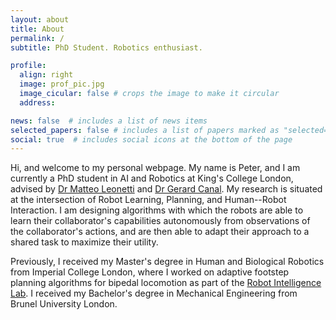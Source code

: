 ```yaml
---
layout: about
title: About
permalink: /
subtitle: PhD Student. Robotics enthusiast.

profile:
  align: right
  image: prof_pic.jpg
  image_cicular: false # crops the image to make it circular
  address:

news: false  # includes a list of news items
selected_papers: false # includes a list of papers marked as "selected={true}"
social: true  # includes social icons at the bottom of the page
---
```


Hi, and welcome to my personal webpage. My name is Peter, and I am currently a PhD student in AI and Robotics at King's College London, advised by [Dr Matteo Leonetti](https://www.kcl.ac.uk/people/matteo-leonetti) and [Dr Gerard Canal](https://gerardcanal.github.io/). My research is situated at the intersection of Robot Learning, Planning, and Human--Robot Interaction. I am designing algorithms with which the robots are able to learn their collaborator's capabilities autonomously from observations of the collaborator's actions, and are then able to adapt their approach to a shared task to maximize their utility.

Previously, I received my Master's degree in Human and Biological Robotics from Imperial College London, where I worked on adaptive footstep planning algorithms for bipedal locomotion as part of the [Robot Intelligence Lab](https://www.imperial.ac.uk/robot-intelligence/). I received my Bachelor's degree in Mechanical Engineering from Brunel University London.
